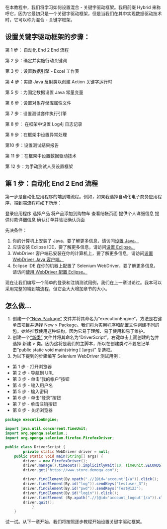 在本教程中，我们将学习如何设置混合 - 关键字驱动框架。我用前缀 Hybrid 来称呼它，因为它最初只是一个关键字驱动框架，但是当我们在其中实现数据驱动技术时，它可以称为混合 - 关键字框架。

## 设置关键字驱动框架的步骤：

第 1 步： 自动化 End 2 End 流程

第 2 步：确定并实施行动关键词

第 3 步：设置数据引擎 - Excel 工作表

第 4 步：实施 Java 反射类以创建 Action 关键字运行时

第 5 步：为固定数据设置 Java 常量变量

第 6 步：设置对象存储库属性文件

第 7 步：设置测试套件执行引擎

第 8 步： 在框架中设置 Log4j 日志记录

第 9 步：在框架中设置异常处理

第10 步：设置测试结果报告

第 11 步：在框架中设置数据驱动技术

第 12 步：为手动测试人员设置框架

## 第 1 步：自动化 End 2 End 流程

第一步是自动化应用程序的端到端流程。例如，如果我选择自动化电子商务应用程序，端到端流程将如下所示：

登录应用程序 选择产品 将产品添加到购物车 查看结帐页面 提供个人详细信息 提供付款详细信息 确认订单并验证确认页面

先决条件：

1.  你的计算机上安装了 Java，要了解更多信息，请访问[设置 Java。](https://toolsqa.com/selenium-webdriver/install-java/)
2.  应该安装 Eclipse IDE，要了解更多信息，请访问[设置 Eclipse。](https://toolsqa.com/selenium-webdriver/download-and-start-eclipse/)
3.  WebDriver 客户端已安装在你的计算机上，要了解更多信息，请访问[设置 WebDriver Java 客户端。](https://toolsqa.com/selenium-webdriver/install-java/)
4.  Eclipse IDE 在你的机器上配置了 Selenium WebDriver，要了解更多信息，请访问[使用 WebDriver 配置 Eclipse。](https://toolsqa.com/selenium-webdriver/configure-selenium-webdriver-with-eclipse/)

现在让我们编写一个简单的登录和注销测试用例，我们在上一章讨论过。我本可以采用完整的端到端流程，但它会大大增加章节的大小。

## 怎么做…

1.  创建一个[“New Package”](https://toolsqa.com/selenium-webdriver/configure-selenium-webdriver-with-eclipse/) 文件并将其命名为“executionEngine”，方法是右键单击项目并选择 New > Package。我们将为实用程序和配置文件创建不同的包。始终推荐使用这种结构，因为它易于理解、易于使用和易于维护。
2.  创建一个[“新类”](https://toolsqa.com/selenium-webdriver/configure-selenium-webdriver-with-eclipse/) 文件并将其命名为“DriverScript”，右键单击上面创建的包并选择 新建 > 类。因为这将是我们的主脚本，所以在创建类时不要忘记单击“public static void main(string [ ]args)” 复选框。
3.  为以下提到的步骤编写 Selenium WebDriver 测试用例：

-   第 1 步 - 打开浏览器
-   第 2 步 - 导航到 URL
-   第 3 步 - 单击“我的帐户”按钮
-   第 4 步 - 输入用户名
-   第 5 步 - 输入密码
-   第 6 步 - 单击“登录”按钮
-   第 7 步 - 单击注销按钮
-   第 8 步 - 关闭浏览器

```java
package executionEngine;

import java.util.concurrent.TimeUnit;
import org.openqa.selenium.;
import org.openqa.selenium.firefox.FirefoxDriver;

public class DriverScript {
        private static WebDriver driver = null;
    public static void main(String[] args) {
        driver = new FirefoxDriver();
        driver.manage().timeouts().implicitlyWait(10, TimeUnit.SECONDS);
        driver.get("https://www.store.demoqa.com");

        driver.findElement(By.xpath(".//[@id='account']/a")).click();
        driver.findElement(By.id("log")).sendKeys("testuser_3"); 
        driver.findElement(By.id("pwd")).sendKeys("Test@123");
        driver.findElement(By.id("login")).click();
        driver.findElement (By.xpath(".//[@id='account_logout']/a")).click();
        driver.quit();
            }
    }
```

试一试。从下一章开始，我们将按照逐步教程开始设置关键字驱动框架。